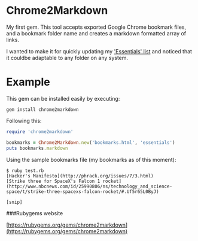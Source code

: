 Chrome2Markdown
===

My first gem. This tool accepts exported Google Chrome bookmark files, and a bookmark folder name and creates a markdown formatted array of links.

I wanted to make it for quickly updating my ['Essentials' list](https://parodybit.net/blog/2013/08/23/essentials/) and noticed that it couldbe adaptable to any folder on any system.

# Example

This gem can be installed easily by executing:

`gem install chrome2markdown`

Following this:

``` test.rb
require 'chrome2markdown'

bookmarks = Chrome2Markdown.new('bookmarks.html', 'essentials')
puts bookmarks.markdown
```

Using the sample bookmarks file (my bookmarks as of this moment):

```
$ ruby test.rb
[Hacker's Manifesto](http://phrack.org/issues/7/3.html)
[Strike three for SpaceX's Falcon 1 rocket](http://www.nbcnews.com/id/25990806/ns/technology_and_science-space/t/strike-three-spacexs-falcon-rocket/#.Uf5r65L0ByJ)

[snip]
```

###Rubygems website

[https://rubygems.org/gems/chrome2markdown](https://rubygems.org/gems/chrome2markdown)
